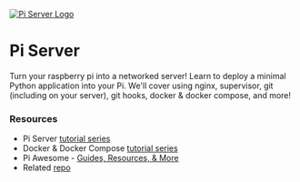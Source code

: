 [![Pi Server Logo](https://static.codingforentrepreneurs.com/media/projects/pi-server/images/share/The_Pi_Server_-_Share.jpg)](https://www.codingforentrepreneurs.com/projects/pi-server)

# Pi Server

Turn your raspberry pi into a networked server! Learn to deploy a minimal Python application into your Pi. We'll cover using nginx, supervisor, git (including on your server), git hooks, docker & docker compose, and more!

### Resources
- Pi Server [tutorial series](https://www.codingforentrepreneurs.com/projects/pi-server)
- Docker & Docker Compose [tutorial series](https://www.codingforentrepreneurs.com/projects/pi-server)
- Pi Awesome - [Guides, Resources, & More](https://www.piawesome.com)
- Related [repo](https://github.com/codingforentrepreneurs/Pi-Awesome)
